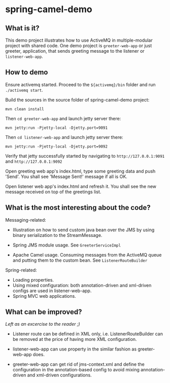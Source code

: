 spring-camel-demo
=================

## What is it?

This demo project illustrates how to use ActiveMQ in multiple-modular project with shared code.
One demo project is ``greeter-web-app`` or just greeter, application, that sends greeting message to 
the listener or ``listener-web-app``.

## How to demo

Ensure activemq started. Proceed to the ``${activemq}/bin`` folder and run ``./activemq start``.


Build the sources in the source folder of spring-camel-demo project:

```
mvn clean install
```

Then ``cd greeter-web-app`` and launch jetty server there:

```
mvn jetty:run -Pjetty-local -Djetty.port=9091
```

Then ``cd listener-web-app`` and launch jetty server there:

```
mvn jetty:run -Pjetty-local -Djetty.port=9092
```

Verify that jetty successfully started by navigating to ``http://127.0.0.1:9091`` and ``http://127.0.0.1:9092``

Open greeting web app's index.html, type some greeting data and push 'Send'.
You shall see 'Message Sent!' message if all is OK.

Open listener web app's index.html and refresh it.
You shall see the new message received on top of the greetings list.


## What is the most interesting about the code?

Messaging-related:

* Illustration on how to send custom java bean over the JMS by using binary serialization to the StreamMessage.

* Spring JMS module usage. See ``GreeterServiceImpl``

* Apache Camel usage. Consuming messages from the ActiveMQ queue and putting them to the custom bean. 
See ``ListenerRouteBuilder``

Spring-related:
* Loading properties.
* Using mixed configuration: both annotation-driven and xml-driven configs are used in listener-web-app.
* Spring MVC web applications.

## What can be improved?

*Left as an excercise to the reader ;)*

* Listener route can be defined in XML only, i.e. ListenerRouteBuilder can be removed at the price of 
having more XML configuration.

* listener-web-app can use property in the similar fashion as greeter-web-app does.

* greeter-web-app can get rid of jms-context.xml and define the configuration in the annotation-based config to avoid mixing
annotation-driven and xml-driven configurations.
